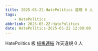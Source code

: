 ```yaml
---
title: 2025-05-22-HatePolitics 違規 0 人
tags:
    - HatePolitics
abbrlink: 2025-05-22-HatePolitics
date: HatePolitics-2025-05-22 12:00:00
---
```

HatePolitics 板 [板規連結](https://www.ptt.cc/bbs/HatePolitics/M.1617115262.A.D60.html)
昨天違規 0 人
